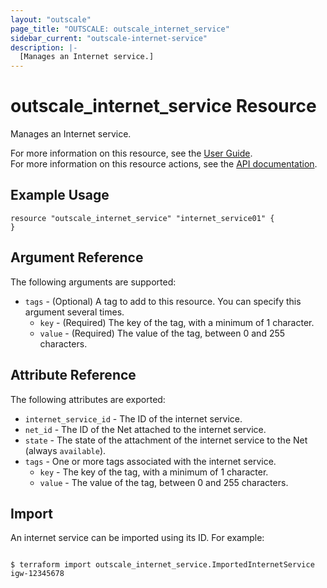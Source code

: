 ```yaml
---
layout: "outscale"
page_title: "OUTSCALE: outscale_internet_service"
sidebar_current: "outscale-internet-service"
description: |-
  [Manages an Internet service.]
---
```


# outscale_internet_service Resource

Manages an Internet service.

For more information on this resource, see the [User Guide](https://docs.outscale.com/en/userguide/About-Internet-Services.html).  
For more information on this resource actions, see the [API documentation](https://docs.outscale.com/api#3ds-outscale-api-internetservice).

## Example Usage

```hcl
resource "outscale_internet_service" "internet_service01" {	
}
```

## Argument Reference

The following arguments are supported:

* `tags` - (Optional) A tag to add to this resource. You can specify this argument several times.
    * `key` - (Required) The key of the tag, with a minimum of 1 character.
    * `value` - (Required) The value of the tag, between 0 and 255 characters.

## Attribute Reference

The following attributes are exported:

* `internet_service_id` - The ID of the internet service.
* `net_id` - The ID of the Net attached to the internet service.
* `state` - The state of the attachment of the internet service to the Net (always `available`).
* `tags` - One or more tags associated with the internet service.
    * `key` - The key of the tag, with a minimum of 1 character.
    * `value` - The value of the tag, between 0 and 255 characters.

## Import

An internet service can be imported using its ID. For example:

```console

$ terraform import outscale_internet_service.ImportedInternetService igw-12345678

```